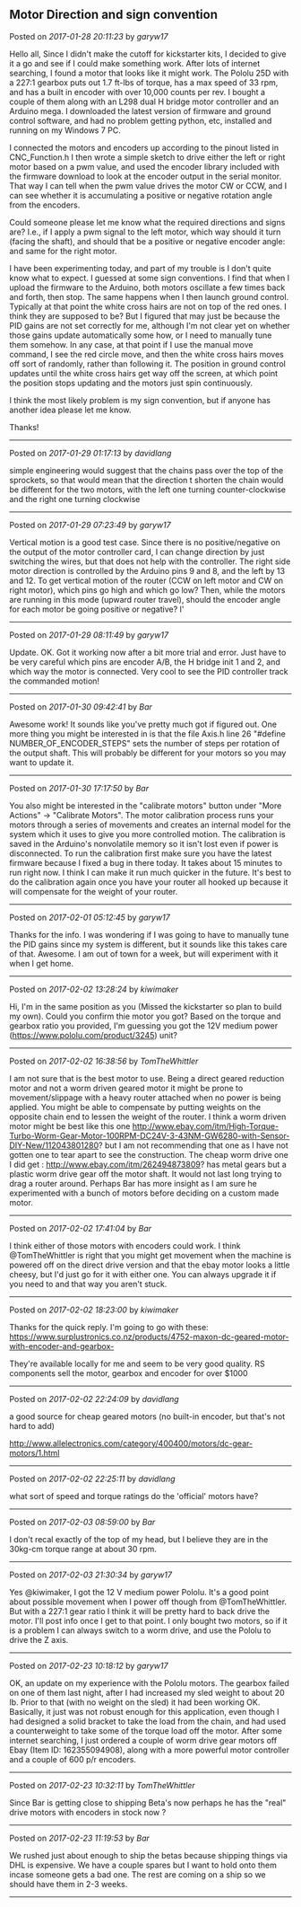 ## Motor Direction and sign convention
Posted on *2017-01-28 20:11:23* by *garyw17*

Hello all,
Since I didn't make the cutoff for kickstarter kits, I decided to give it a go and see if I could make something work.  After lots of internet searching, I found a motor that looks like it might work.  The Pololu 25D with a 227:1 gearbox puts out 1.7 ft-lbs of torque, has a max speed of 33 rpm, and has a built in encoder with over 10,000 counts per rev.  I bought a couple of them along with an L298 dual H bridge motor controller and an Arduino mega.  I downloaded the latest version of firmware and ground control software, and had no problem getting python, etc, installed and running on my Windows 7 PC.

I connected the motors and encoders up according to the pinout listed in CNC_Function.h    I then wrote a simple sketch to drive either the left or right motor based on a pwm value, and used the encoder library included with the firmware download to look at the encoder output in the serial monitor.  That way I can tell when the pwm value drives the motor CW or CCW, and I can see whether it is accumulating a positive or negative rotation angle from the encoders. 

Could someone please let me know what the required directions and signs are?  I.e., if I apply a pwm signal to the left motor, which way should it turn (facing the shaft), and should that be a positive or negative encoder angle: and same for the right motor.

I have been experimenting today, and part of my trouble is I don't quite know what to expect.  I guessed at some sign conventions.  I find that when I upload the firmware to the Arduino, both motors oscillate a few times back and forth, then stop.  The same happens when I then launch ground control.  Typically at that point the white cross hairs are not on top of the red ones.  I think they are supposed to be?  But I figured that may just be because the PID gains are not set correctly for me, although I'm not clear yet on whether those gains update automatically some how, or I need to manually tune them somehow.  In any case, at that point if I use the manual move command, I see the red circle move, and then the white cross hairs moves off sort of randomly, rather than following it.  The position in ground control updates until the white cross hairs get way off the screen, at which point the position stops updating and the motors just spin continuously.

I think the most likely problem is my sign convention, but if anyone has another idea please let me know.

Thanks!

---

Posted on *2017-01-29 01:17:13* by *davidlang*

simple engineering would suggest that the chains pass over the top of the sprockets, so that would mean that the direction t shorten the chain would be different for the two motors, with the left one turning counter-clockwise and the right one turning clockwise

---

Posted on *2017-01-29 07:23:49* by *garyw17*

Vertical motion is a good test case.  Since there is no positive/negative on the output of the motor controller card, I can change direction by just switching the wires, but that does not help with the controller.  The right side motor direction is controlled by the Arduino pins 9 and 8, and the left by 13 and 12.  To get vertical motion of the router (CCW on left motor and CW on right motor), which pins go high and which go low?  Then, while the motors are running in this mode (upward router travel), should the encoder angle for each motor be going positive or negative?  I'

---

Posted on *2017-01-29 08:11:49* by *garyw17*

Update.   OK.  Got it working now after a bit more trial and error.   Just have to be very careful which pins are encoder A/B, the H bridge init 1 and 2, and which way the motor is connected.  Very cool to see the PID controller track the commanded motion!

---

Posted on *2017-01-30 09:42:41* by *Bar*

Awesome work! It sounds like you've pretty much got if figured out. One more thing you might be interested in is that  the file Axis.h line 26 "#define NUMBER_OF_ENCODER_STEPS" sets the number of steps per rotation of the output shaft. This will probably be different for your motors so you may want to update it.

---

Posted on *2017-01-30 17:17:50* by *Bar*

You also might be interested in the "calibrate motors" button under "More Actions" -> "Calibrate Motors". The motor calibration process runs your motors through a series of movements and creates an internal model for the system which it uses to give you more controlled motion. The calibration is saved in the Arduino's nonvolatile memory so it isn't lost even if power is disconnected. To run the calibration first make sure you have the latest firmware because I fixed a bug in there today. It takes about 15 minutes to run right now. I think I can make it run much quicker in the future. It's best to do the calibration again once you have your router all hooked up because it will compensate for the weight of your router.

---

Posted on *2017-02-01 05:12:45* by *garyw17*

Thanks for the info.  I was wondering if I was going to have to manually tune the PID gains since my system is different, but it sounds like this takes care of that.  Awesome. I am out of town for a week, but will experiment with it when I get home.

---

Posted on *2017-02-02 13:28:24* by *kiwimaker*

Hi, I'm in the same position as you (Missed the kickstarter so plan to build my own).  Could you confirm thie motor you got?  Based on the torque and gearbox ratio you provided, I'm guessing you got the 12V medium power (https://www.pololu.com/product/3245) unit?

---

Posted on *2017-02-02 16:38:56* by *TomTheWhittler*

I am not sure that is the best motor to use. Being a direct geared reduction motor and not a worm driven geared motor it might be prone to movement/slippage with a heavy router attached when no power is being applied. You might be able to compensate by putting weights on the opposite chain end to lessen the weight of the router.
I think a worm driven motor might be best like this one
http://www.ebay.com/itm/High-Torque-Turbo-Worm-Gear-Motor-100RPM-DC24V-3-43NM-GW6280-with-Sensor-DIY-New/112043801280?
but I am not recommending that one as I have not gotten one to tear apart to see the construction. The cheap worm drive one I did get :
http://www.ebay.com/itm/262494873809?
has metal gears but a plastic worm drive gear off the motor shaft. It would not last long trying to drag a router around.
Perhaps Bar has more insight as I am sure he experimented with a bunch of motors before deciding on a custom made motor.

---

Posted on *2017-02-02 17:41:04* by *Bar*

I think either of those motors with encoders could work. I think @TomTheWhittler is right that you might get movement when the machine is powered off on the direct drive version and that the ebay motor looks a little cheesy, but I'd just go for it with either one. You can always upgrade it if you need to and that way you aren't stuck.

---

Posted on *2017-02-02 18:23:00* by *kiwimaker*

Thanks for the quick reply.  I'm going to go with these: https://www.surplustronics.co.nz/products/4752-maxon-dc-geared-motor-with-encoder-and-gearbox- 

They're available locally for me and seem to be very good quality.  RS components sell the motor, gearbox and encoder for over $1000

---

Posted on *2017-02-02 22:24:09* by *davidlang*

a good source for cheap geared motors (no built-in encoder, but that's not hard to add)

http://www.allelectronics.com/category/400400/motors/dc-gear-motors/1.html

---

Posted on *2017-02-02 22:25:11* by *davidlang*

what sort of speed and torque ratings do the 'official' motors have?

---

Posted on *2017-02-03 08:59:00* by *Bar*

I don't recal exactly of the top of my head, but I believe they are in the 30kg-cm torque range at about 30 rpm.

---

Posted on *2017-02-03 21:30:34* by *garyw17*

Yes @kiwimaker, I got the 12 V medium power Pololu.  It's a good point about possible movement when I power off though from @TomTheWhittler.  But with a 227:1 gear ratio I think it will be pretty hard to back drive the motor.  I'll post info once I get to that point.  I only bought two motors, so if it is a problem I can always switch to a worm drive, and use the Pololu to drive the Z axis.

---

Posted on *2017-02-23 10:18:12* by *garyw17*

OK, an update on my experience with the Pololu motors.  The gearbox failed on one of them last night, after I had increased my sled weight to about 20 lb.  Prior to that (with no weight on the sled) it had been working OK.  Basically, it just was not robust enough for this application, even though I had designed a solid bracket to take the load from the chain, and had used a counterweight to take some of the torque load off the motor.  After some internet searching, I just ordered a couple of worm drive gear motors off Ebay (Item ID: 162355094908), along with a more powerful motor controller and a couple of 600 p/r encoders.

---

Posted on *2017-02-23 10:32:11* by *TomTheWhittler*

Since Bar is getting close to shipping Beta's now perhaps he has the "real" drive motors with encoders in stock now ?

---

Posted on *2017-02-23 11:19:53* by *Bar*

We rushed just about enough to ship the betas because shipping things via DHL is expensive. We have a couple spares but I want to hold onto them incase someone gets a bad one. The rest are coming on a ship so we should have them in 2-3 weeks.

---

